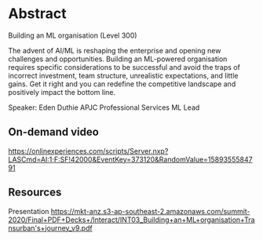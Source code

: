 # Abstract

Building an ML organisation (Level 300)

The advent of AI/ML is reshaping the enterprise and opening new challenges and opportunities. Building an ML-powered organisation requires specific considerations to be successful and avoid the traps of incorrect investment, team structure, unrealistic expectations, and little gains. Get it right and you can redefine the competitive landscape and positively impact the bottom line.

Speaker: Eden Duthie
APJC Professional Services ML Lead

## On-demand video

<https://onlinexperiences.com/scripts/Server.nxp?LASCmd=AI:1;F:SF!42000&EventKey=373120&RandomValue=1589355584791>

## Resources

Presentation
<https://mkt-anz.s3-ap-southeast-2.amazonaws.com/summit-2020/Final+PDF+Decks+/Interact/INT03_Building+an+ML+organisation+Transurban's+journey_v9.pdf>
